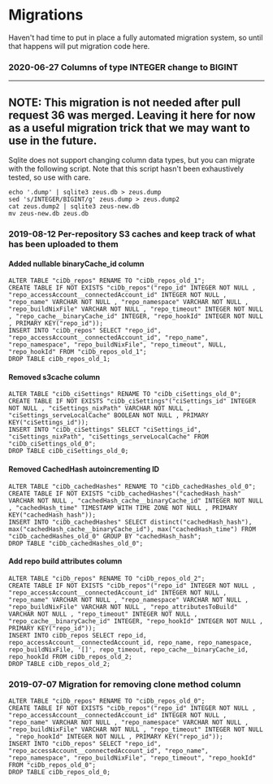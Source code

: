 # Migrations

Haven't had time to put in place a fully automated migration system, so until
that happens will put migration code here.

### 2020-06-27 Columns of type INTEGER change to BIGINT

------------------------------------------------------------------------------
NOTE: This migration is not needed after pull request 36 was merged.  Leaving
it here for now as a useful migration trick that we may want to use in the
future.
------------------------------------------------------------------------------

Sqlite does not support changing column data types, but you can migrate with the
following script. Note that this script hasn't been exhaustively tested, so use
with care.

```
echo '.dump' | sqlite3 zeus.db > zeus.dump
sed 's/INTEGER/BIGINT/g' zeus.dump > zeus.dump2
cat zeus.dump2 | sqlite3 zeus-new.db
mv zeus-new.db zeus.db
```

### 2019-08-12 Per-repository S3 caches and keep track of what has been uploaded to them

#### Added nullable binaryCache_id column
```
ALTER TABLE "ciDb_repos" RENAME TO "ciDb_repos_old_1";
CREATE TABLE IF NOT EXISTS "ciDb_repos"("repo_id" INTEGER NOT NULL , "repo_accessAccount__connectedAccount_id" INTEGER NOT NULL , "repo_name" VARCHAR NOT NULL , "repo_namespace" VARCHAR NOT NULL , "repo_buildNixFile" VARCHAR NOT NULL , "repo_timeout" INTEGER NOT NULL , "repo_cache__binaryCache_id" INTEGER, "repo_hookId" INTEGER NOT NULL , PRIMARY KEY("repo_id"));
INSERT INTO "ciDb_repos" SELECT "repo_id", "repo_accessAccount__connectedAccount_id", "repo_name", "repo_namespace", "repo_buildNixFile", "repo_timeout", NULL, "repo_hookId" FROM "ciDb_repos_old_1";
DROP TABLE ciDb_repos_old_1;
```

#### Removed s3cache column
```
ALTER TABLE "ciDb_ciSettings" RENAME TO "ciDb_ciSettings_old_0";
CREATE TABLE IF NOT EXISTS "ciDb_ciSettings"("ciSettings_id" INTEGER NOT NULL , "ciSettings_nixPath" VARCHAR NOT NULL , "ciSettings_serveLocalCache" BOOLEAN NOT NULL , PRIMARY KEY("ciSettings_id"));
INSERT INTO "ciDb_ciSettings" SELECT "ciSettings_id", "ciSettings_nixPath", "ciSettings_serveLocalCache" FROM "ciDb_ciSettings_old_0";
DROP TABLE ciDb_ciSettings_old_0;
```

#### Removed CachedHash autoincrementing ID

```
ALTER TABLE "ciDb_cachedHashes" RENAME TO "ciDb_cachedHashes_old_0";
CREATE TABLE IF NOT EXISTS "ciDb_cachedHashes"("cachedHash_hash" VARCHAR NOT NULL , "cachedHash_cache__binaryCache_id" INTEGER NOT NULL , "cachedHash_time" TIMESTAMP WITH TIME ZONE NOT NULL , PRIMARY KEY("cachedHash_hash"));
INSERT INTO "ciDb_cachedHashes" SELECT distinct("cachedHash_hash"), max("cachedHash_cache__binaryCache_id"), max("cachedHash_time") FROM "ciDb_cachedHashes_old_0" GROUP BY "cachedHash_hash";
DROP TABLE "ciDb_cachedHashes_old_0";
```

#### Add repo build attributes column

```
ALTER TABLE "ciDb_repos" RENAME TO "ciDb_repos_old_2";
CREATE TABLE IF NOT EXISTS "ciDb_repos"("repo_id" INTEGER NOT NULL , "repo_accessAccount__connectedAccount_id" INTEGER NOT NULL , "repo_name" VARCHAR NOT NULL , "repo_namespace" VARCHAR NOT NULL , "repo_buildNixFile" VARCHAR NOT NULL , "repo_attributesToBuild" VARCHAR NOT NULL , "repo_timeout" INTEGER NOT NULL , "repo_cache__binaryCache_id" INTEGER, "repo_hookId" INTEGER NOT NULL , PRIMARY KEY("repo_id"));
INSERT INTO ciDb_repos SELECT repo_id, repo_accessAccount__connectedAccount_id, repo_name, repo_namespace, repo_buildNixFile, '[]', repo_timeout, repo_cache__binaryCache_id, repo_hookId FROM ciDb_repos_old_2;
DROP TABLE ciDb_repos_old_2;
```

### 2019-07-07 Migration for removing clone method column

```
ALTER TABLE "ciDb_repos" RENAME TO "ciDb_repos_old_0";
CREATE TABLE IF NOT EXISTS "ciDb_repos"("repo_id" INTEGER NOT NULL , "repo_accessAccount__connectedAccount_id" INTEGER NOT NULL , "repo_name" VARCHAR NOT NULL , "repo_namespace" VARCHAR NOT NULL , "repo_buildNixFile" VARCHAR NOT NULL , "repo_timeout" INTEGER NOT NULL , "repo_hookId" INTEGER NOT NULL , PRIMARY KEY("repo_id"));
INSERT INTO "ciDb_repos" SELECT "repo_id", "repo_accessAccount__connectedAccount_id", "repo_name", "repo_namespace", "repo_buildNixFile", "repo_timeout", "repo_hookId" FROM "ciDb_repos_old_0";
DROP TABLE ciDb_repos_old_0;
```


